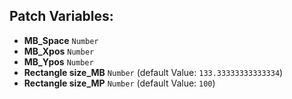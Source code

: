 ## Patch Variables:

* __MB_Space__ ```Number```
* __MB_Xpos__ ```Number```
* __MB_Ypos__ ```Number```
* __Rectangle size_MB__ ```Number``` (default Value: `133.33333333333334`)
* __Rectangle size_MP__ ```Number``` (default Value: `100`)

